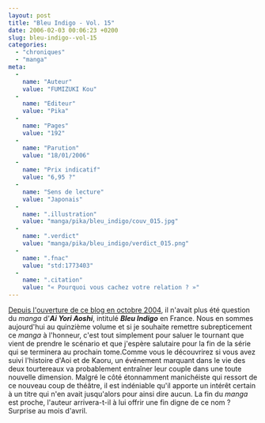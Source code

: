 ```yaml
---
layout: post
title: "Bleu Indigo - Vol. 15"
date: 2006-02-03 00:06:23 +0200
slug: bleu-indigo--vol-15
categories:
  - "chroniques"
  - "manga"
meta:
  -
    name: "Auteur"
    value: "FUMIZUKI Kou"
  -
    name: "Editeur"
    value: "Pika"
  -
    name: "Pages"
    value: "192"
  -
    name: "Parution"
    value: "18/01/2006"
  -
    name: "Prix indicatif"
    value: "6,95 ?"
  -
    name: "Sens de lecture"
    value: "Japonais"
  -
    name: ".illustration"
    value: "manga/pika/bleu_indigo/couv_015.jpg"
  -
    name: ".verdict"
    value: "manga/pika/bleu_indigo/verdict_015.png"
  -
    name: ".fnac"
    value: "std:1773403"
  -
    name: ".citation"
    value: "« Pourquoi vous cachez votre relation ? »"
---
```


[Depuis l'ouverture de ce blog en octobre 2004](http://www.mangaleera.com/index.php/ai-yori-aoshi-bleu-indigo-vol-8), il n'avait plus été question du _manga_ d'**_Ai Yori Aoshi_**, intitulé **_Bleu Indigo_** en France. Nous en sommes aujourd'hui au quinzième volume et si je souhaite remettre subrepticement ce _manga_ à l'honneur, c'est tout simplement pour saluer le tournant que vient de prendre le scénario et que j'espère salutaire pour la fin de la série qui se terminera au prochain tome.Comme vous le découvrirez si vous avez suivi l'histoire d'Aoi et de Kaoru, un événement marquant dans le vie des deux tourtereaux va probablement entraîner leur couple dans une toute nouvelle dimension. Malgré le côté étonnamment manichéiste qui ressort de ce nouveau coup de théâtre, il est indéniable qu'il apporte un intérêt certain à un titre qui n'en avait jusqu'alors pour ainsi dire aucun. La fin du _manga_ est proche, l'auteur arrivera-t-il à lui offrir une fin digne de ce nom ? Surprise au mois d'avril.